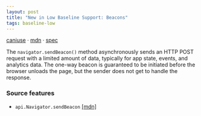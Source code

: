 ```yaml
---
layout: post
title: "New in Low Baseline Support: Beacons"
tags: baseline-low
---
```


[caniuse](https://caniuse.com/?search=beacons) · [mdn](https://developer.mozilla.org/en-US/search?q=Beacons) · [spec](https://w3c.github.io/beacon/)

The `navigator.sendBeacon()` method asynchronously sends an HTTP POST request with a limited amount of data, typically for app state, events, and analytics data. The one-way beacon is guaranteed to be initiated before the browser unloads the page, but the sender does not get to handle the response.

### Source features

- ``api.Navigator.sendBeacon`` [[mdn]](https://developer.mozilla.org/en-US/search?q=api.Navigator.sendBeacon)
